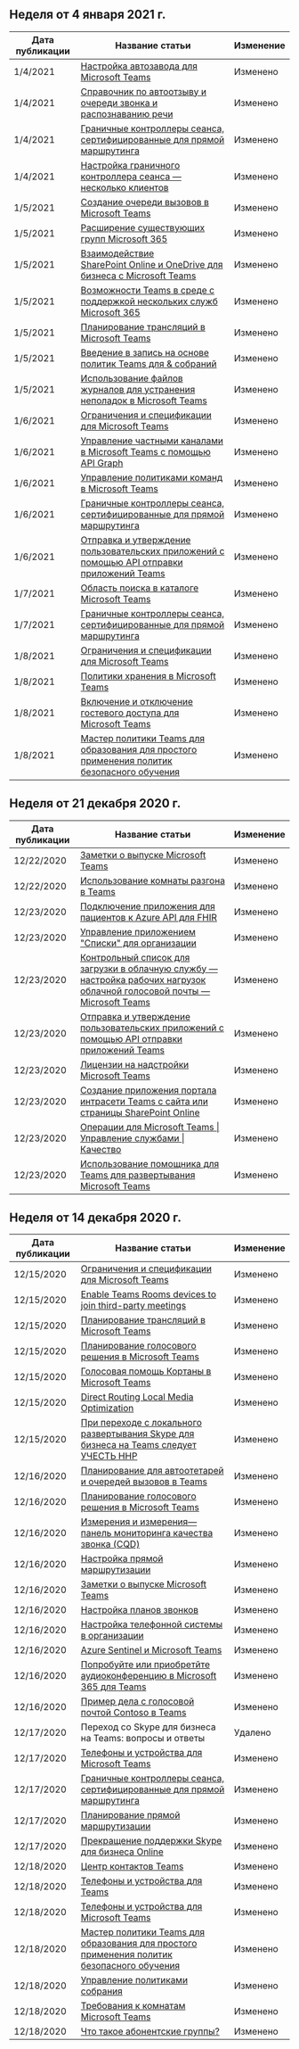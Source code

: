 <!-- This file is generated automatically each week. Changes made to this file will be overwritten.-->




## <a name="week-of-january-04-2021"></a>Неделя от 4 января 2021 г.


| Дата публикации |Название статьи | Изменение |
|------|------------|--------|
| 1/4/2021 | [Настройка автозавода для Microsoft Teams](/MicrosoftTeams/create-a-phone-system-auto-attendant) | Изменено |
| 1/4/2021 | [Справочник по автоотзыву и очереди звонка и распознаванию речи](/MicrosoftTeams/dial-voice-reference) | Изменено |
| 1/4/2021 | [Граничные контроллеры сеанса, сертифицированные для прямой маршрутинга](/MicrosoftTeams/direct-routing-border-controllers) | Изменено |
| 1/4/2021 | [Настройка граничного контроллера сеанса — несколько клиентов](/MicrosoftTeams/direct-routing-sbc-multiple-tenants) | Изменено |
| 1/5/2021 | [Создание очереди вызовов в Microsoft Teams](/MicrosoftTeams/create-a-phone-system-call-queue) | Изменено |
| 1/5/2021 | [Расширение существующих групп Microsoft 365](/MicrosoftTeams/enhance-office-365-groups) | Изменено |
| 1/5/2021 | [Взаимодействие SharePoint Online и OneDrive для бизнеса с Microsoft Teams](/MicrosoftTeams/sharepoint-onedrive-interact) | Изменено |
| 1/5/2021 | [Возможности Teams в среде с поддержкой нескольких служб Microsoft 365](/MicrosoftTeams/teams-experience-o365odb-spo-multi-geo) | Изменено |
| 1/5/2021 | [Планирование трансляций в Microsoft Teams](/MicrosoftTeams/teams-live-events/plan-for-teams-live-events) | Изменено |
| 1/5/2021 | [Введение в запись на основе политик Teams для & собраний](/MicrosoftTeams/teams-recording-policy) | Изменено |
| 1/5/2021 | [Использование файлов журналов для устранения неполадок в Microsoft Teams](/MicrosoftTeams/log-files) | Изменено |
| 1/6/2021 | [Ограничения и спецификации для Microsoft Teams](/MicrosoftTeams/limits-specifications-teams) | Изменено |
| 1/6/2021 | [Управление частными каналами в Microsoft Teams с помощью API Graph](/MicrosoftTeams/private-channels-life-cycle-management) | Изменено |
| 1/6/2021 | [Управление политиками команд в Microsoft Teams](/MicrosoftTeams/teams-policies) | Изменено |
| 1/6/2021 | [Граничные контроллеры сеанса, сертифицированные для прямой маршрутинга](/MicrosoftTeams/direct-routing-border-controllers) | Изменено |
| 1/6/2021 | [Отправка и утверждение пользовательских приложений с помощью API отправки приложений Teams](/MicrosoftTeams/submit-approve-custom-apps) | Изменено |
| 1/7/2021 | [Область поиска в каталоге Microsoft Teams](/MicrosoftTeams/teams-scoped-directory-search) | Изменено |
| 1/7/2021 | [Граничные контроллеры сеанса, сертифицированные для прямой маршрутинга](/MicrosoftTeams/direct-routing-border-controllers) | Изменено |
| 1/8/2021 | [Ограничения и спецификации для Microsoft Teams](/MicrosoftTeams/limits-specifications-teams) | Изменено |
| 1/8/2021 | [Политики хранения в Microsoft Teams](/MicrosoftTeams/retention-policies) | Изменено |
| 1/8/2021 | [Включение и отключение гостевого доступа для Microsoft Teams](/MicrosoftTeams/set-up-guests) | Изменено |
| 1/8/2021 | [Мастер политики Teams для образования для простого применения политик безопасного обучения](/MicrosoftTeams/easy-policy-setup-edu) | Изменено |


## <a name="week-of-december-21-2020"></a>Неделя от 21 декабря 2020 г.


| Дата публикации |Название статьи | Изменение |
|------|------------|--------|
| 12/22/2020 | [Заметки о выпуске Microsoft Teams](/MicrosoftTeams/release-notes/release-notes) | Изменено |
| 12/22/2020 | [Использование комнаты разгона в Teams](/MicrosoftTeams/using-breakout-rooms) | Изменено |
| 12/23/2020 | [Подключение приложения для пациентов к Azure API для FHIR](/MicrosoftTeams/expand-teams-across-your-org/healthcare/patients-app-connect-azure-api-fhir) | Изменено |
| 12/23/2020 | [Управление приложением "Списки" для организации](/MicrosoftTeams/manage-lists-app) | Изменено |
| 12/23/2020 | [Контрольный список для загрузки в облачную службу — настройка рабочих нагрузок облачной голосовой почты — Microsoft Teams](/MicrosoftTeams/onboarding-checklist-configure-cloud-voice-workloads-in-microsoft-teams) | Изменено |
| 12/23/2020 | [Отправка и утверждение пользовательских приложений с помощью API отправки приложений Teams](/MicrosoftTeams/submit-approve-custom-apps) | Изменено |
| 12/23/2020 | [Лицензии на надстройки Microsoft Teams](/MicrosoftTeams/teams-add-on-licensing/microsoft-teams-add-on-licensing) | Изменено |
| 12/23/2020 | [Создание приложения портала интрасети Teams с сайта или страницы SharePoint Online](/MicrosoftTeams/teams-standalone-static-tabs-using-spo-sites) | Изменено |
| 12/23/2020 | [Операции для Microsoft Teams \| Управление службами \| Качество](/MicrosoftTeams/upgrade-operate-my-service) | Изменено |
| 12/23/2020 | [Использование помощника для Teams для развертывания Microsoft Teams](/MicrosoftTeams/use-advisor-teams-roll-out) | Изменено |


## <a name="week-of-december-14-2020"></a>Неделя от 14 декабря 2020 г.


| Дата публикации |Название статьи | Изменение |
|------|------------|--------|
| 12/15/2020 | [Ограничения и спецификации для Microsoft Teams](/MicrosoftTeams/limits-specifications-teams) | Изменено |
| 12/15/2020 | [Enable Teams Rooms devices to join third-party meetings](/MicrosoftTeams/rooms/third-party-join) | Изменено |
| 12/15/2020 | [Планирование трансляций в Microsoft Teams](/MicrosoftTeams/teams-live-events/plan-for-teams-live-events) | Изменено |
| 12/15/2020 | [Планирование голосового решения в Microsoft Teams](/MicrosoftTeams/cloud-voice-landing-page) | Изменено |
| 12/15/2020 | [Голосовая помощь Кортаны в Microsoft Teams](/MicrosoftTeams/cortana-in-teams) | Изменено |
| 12/15/2020 | [Direct Routing Local Media Optimization](/MicrosoftTeams/direct-routing-media-optimization) | Изменено |
| 12/15/2020 | [При переходе с локального развертывания Skype для бизнеса на Teams следует УЧЕСТЬ ННР](/MicrosoftTeams/upgrade-to-teams-on-prem-pstn-considerations) | Изменено |
| 12/16/2020 | [Планирование для автоотетарей и очередей вызовов в Teams](/MicrosoftTeams/plan-auto-attendant-call-queue) | Изменено |
| 12/16/2020 | [Планирование голосового решения в Microsoft Teams](/MicrosoftTeams/cloud-voice-landing-page) | Изменено |
| 12/16/2020 | [Измерения и измерения— панель мониторинга качества звонка (CQD)](/MicrosoftTeams/dimensions-and-measures-available-in-call-quality-dashboard) | Изменено |
| 12/16/2020 | [Настройка прямой маршрутизации](/MicrosoftTeams/direct-routing-configure) | Изменено |
| 12/16/2020 | [Заметки о выпуске Microsoft Teams](/MicrosoftTeams/release-notes/release-notes) | Изменено |
| 12/16/2020 | [Настройка планов звонков](/MicrosoftTeams/set-up-calling-plans) | Изменено |
| 12/16/2020 | [Настройка телефонной системы в организации](/MicrosoftTeams/setting-up-your-phone-system) | Изменено |
| 12/16/2020 | [Azure Sentinel и Microsoft Teams](/MicrosoftTeams/teams-sentinel-guide) | Изменено |
| 12/16/2020 | [Попробуйте или приобретйте аудиоконференцию в Microsoft 365 для Teams](/MicrosoftTeams/try-or-purchase-audio-conferencing-in-office-365-for-teams) | Изменено |
| 12/16/2020 | [Пример дела с голосовой почтой Contoso в Teams](/MicrosoftTeams/voice-case-study-overview) | Изменено |
| 12/17/2020 | Переход со Skype для бизнеса на Teams: вопросы и ответы | Удалено |
| 12/17/2020 | [Телефоны и устройства для Microsoft Teams](/MicrosoftTeams/devices/usb-devices) | Изменено |
| 12/17/2020 | [Граничные контроллеры сеанса, сертифицированные для прямой маршрутинга](/MicrosoftTeams/direct-routing-border-controllers) | Изменено |
| 12/17/2020 | [Планирование прямой маршрутизации](/MicrosoftTeams/direct-routing-plan) | Изменено |
| 12/17/2020 | [Прекращение поддержки Skype для бизнеса Online](/MicrosoftTeams/skype-for-business-online-retirement) | Изменено |
| 12/18/2020 | [Центр контактов Teams](/MicrosoftTeams/teams-contact-center) | Изменено |
| 12/18/2020 | [Телефоны и устройства для Teams](/MicrosoftTeams/devices/teams-ip-phones) | Изменено |
| 12/18/2020 | [Телефоны и устройства для Microsoft Teams](/MicrosoftTeams/devices/usb-devices) | Изменено |
| 12/18/2020 | [Мастер политики Teams для образования для простого применения политик безопасного обучения](/MicrosoftTeams/easy-policy-setup-edu) | Изменено |
| 12/18/2020 | [Управление политиками собрания](/MicrosoftTeams/meeting-policies-in-teams) | Изменено |
| 12/18/2020 | [Требования к комнатам Microsoft Teams](/MicrosoftTeams/rooms/requirements) | Изменено |
| 12/18/2020 | [Что такое абонентские группы?](/MicrosoftTeams/what-are-dial-plans) | Изменено |
